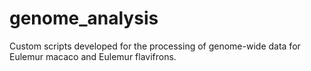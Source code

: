 genome_analysis
===============

Custom scripts developed for the processing of genome-wide data for Eulemur macaco and Eulemur flavifrons.
